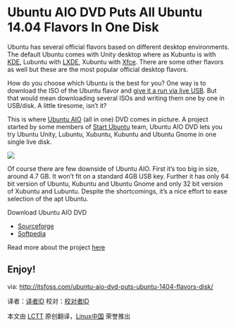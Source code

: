 Ubuntu AIO DVD Puts All Ubuntu 14.04 Flavors In One Disk
================================================================================
Ubuntu has several official flavors based on different desktop environments. The default Ubuntu comes with Unity desktop where as Kubuntu is with [KDE][1], Lubuntu with [LXDE][2], Xubuntu with [Xfce][3]. There are some other flavors as well but these are the most popular official desktop flavors.

How do you choose which Ubuntu is the best for you? One way is to download the ISO of the Ubuntu flavor and [give it a run via live USB][4]. But that would mean downloading several ISOs and writing them one by one in USB/disk. A little tiresome, isn’t it?

This is where [Ubuntu AIO][5] (all in one) DVD comes in picture. A project started by some members of [Start Ubuntu][6] team, Ubuntu AIO DVD lets you try Ubuntu Unity, Lubuntu, Xubuntu, Kubuntu and Ubuntu Gnome in one single live disk.

![](http://itsfoss.com/wp-content/uploads/2014/05/Ubuntu-AIO-DVD.jpg)

Of course there are few downside of Ubuntu AIO. First it’s too big in size, around 4.7 GB. It won’t fit on a standard 4GB USB key. Further it has only 64 bit version of Ubuntu, Kubuntu and Ubuntu Gnome and only 32 bit version of Xubuntu and Lubuntu. Despite the shortcomings, it’s a nice effort to ease selection of the apt Ubuntu.

Download Ubuntu AIO DVD

- [Sourceforge][7]
- [Softpedia][8]

Read more about the project [here][9]

Enjoy!
--------------------------------------------------------------------------------

via: http://itsfoss.com/ubuntu-aio-dvd-puts-ubuntu-1404-flavors-disk/

译者：[译者ID](https://github.com/译者ID) 校对：[校对者ID](https://github.com/校对者ID)

本文由 [LCTT](https://github.com/LCTT/TranslateProject) 原创翻译，[Linux中国](http://linux.cn/) 荣誉推出

[1]:http://www.kde.org/
[2]:http://lxde.org/
[3]:http://www.xfce.org/
[4]:http://itsfoss.com/create-live-usb-of-ubuntu-in-windows/
[5]:http://ubuntuaio.wordpress.com/about-us/
[6]:https://wiki.ubuntu.com/StartUbuntu
[7]:http://sourceforge.net/projects/ubuntuaiodvd/
[8]:http://linux.softpedia.com/get/Linux-Distributions/Ubuntu-AIO-DVD-103429.shtml
[9]:http://ubuntuaio.wordpress.com/about-us/